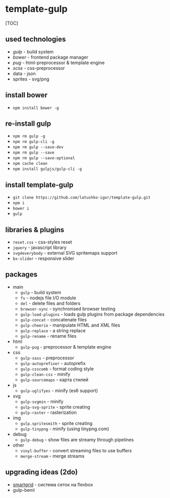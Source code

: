 
# template-gulp

[TOC]

## used technologies

* _gulp_ - build system
* _bower_ - frontend package manager
* _pug_ - html-preprocessor & template engine
* _scss_ - css-preprocessor
* data - json
* sprites - svg/png

## install bower

* `npm install bower -g`

## re-install gulp

* `npm rm gulp -g`
* `npm rm gulp-cli -g`
* `npm rm gulp --save-dev`
* `npm rm gulp --save`
* `npm rm gulp --save-optional`
* `npm cache clean`
* `npm install gulpjs/gulp-cli -g`

## install template-gulp

* `git clone https://github.com/latushko-igor/template-gulp.git`
* `npm i`
* `bower i`
* `gulp`

## libraries & plugins

* `reset.css` - css-styles reset
* `jquery` - javascript library
* `svg4everybody` - external SVG spritemaps support
* `bx-slider` - responsive slider

## packages

* main
	- `gulp` - build system
	- `fs` - nodejs file I/O module
	- `del` - delete files and folders
	- `browser-sync` - synchronised browser testing
	- `gulp-load-plugins` - loads gulp plugins from package dependencies
	- `gulp-concat` - concatenate files
	- `gulp-cheerio` - manipulate HTML and XML files
	- `gulp-replace` - a string replace
	- `gulp-rename` - rename files
* html
	- `gulp-pug` - preprocessor & template engine
* css
	- `gulp-sass` - preprocessor
	- `gulp-autoprefixer` - autoprefix
	- `gulp-csscomb` - format coding style
	- `gulp-clean-css` - minify
	- `gulp-sourcemaps` - карта стилей
* js
	- `gulp-uglifyes` - minify (es6 support)
* svg
	- `gulp-svgmin` - minify
	- `gulp-svg-sprite` - sprite creating
	- `gulp-raster` - rasterization
* img
	- `gulp.spritesmith` - sprite creating
	- `gulp-tinypng` - minify (using tinypng.com)
* debug
	- `gulp-debug` - show files are streamy through pipelines
* other
	- `vinyl-buffer` - convert streaming files to use buffers
	- `merge-stream` - merge streams

## upgrading ideas (2do)

* [smartgrid](https://www.npmjs.com/package/smart-grid) - система сеток на flexbox
* gulp-beml

